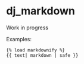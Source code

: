 # dj_markdown

Work in progress

Examples:
```
{% load markdownify %}
{{ text| markdown | safe }}
```